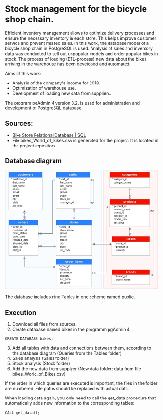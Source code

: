 # Stock management for the bicycle shop chain.

Efficient inventory management allows to optimize delivery processes and ensure the necessary inventory in each store. This helps improve customer service and prevent missed sales.
In this work, the database model of a bicycle shop chain in PostgreSQL is used. Analysis of sales and inventory data was conducted to sell out unpopular models and order popular bikes in stock. The process of loading (ETL-process) new data about the bikes arriving in the warehouse has been developed and automated.

Aims of this work:
+ Analysis of the company's income for 2018.
+ Optimization of warehouse use.
+ Development of loading new data from suppliers.

The program pgAdmin 4 version 8.2. is used for administration and development of PostgreSQL database.

## Sources:
+ [Bike Store Relational Database | SQL](https://www.kaggle.com/datasets/dillonmyrick/bike-store-sample-database/data)
+ File bikes_World_of_Bikes.csv is generated for the project. It is located in the project repository.

## Database diagram
![Schema](https://github.com/troldata/bikes_database/blob/dev/database_diagram.jpg)

The database includes nine Tables in one scheme named public.

## Execution
1. Download all files from sources.
2. Create database named bikes in the programm pgAdmin 4
```
CREATE DATABASE bikes;
```
3. Add all tables with data and connections between them, according to the  database diagram (Queries from the Tables folder)
4. Sales analysis (Sales folder)
5. Stock analysis (Stock folder)
6. Add the new data from supplyer (New data folder; data from file bikes_World_of_Bikes.csv)

If the order in which queries are executed is important, the files in the folder are numbered. File paths should be replaced with actual data.

When loading data again, you only need to call the get_data procedure that automatically adds new information to the corresponding tables:
```
CALL get_data();
```



